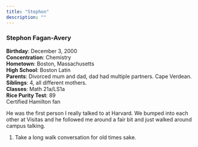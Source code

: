 ```yaml
---
title: "Stephon"
description: ""
---
```


### Stephon Fagan-Avery

**Birthday**: December 3, 2000  
**Concentration**: Chemistry  
**Hometown**: Boston, Massachusetts  
**High School**: Boston Latin  
**Parents**: Divorced mum and dad, dad had multiple partners. Cape Verdean.  
**Siblings**: 4, all different mothers.  
**Classes**: Math 21a/LS1a  
**Rice Purity Test**: 89  
Certified Hamilton fan

He was the first person I really talked to at Harvard. We bumped into each other at Visitas and he followed me around a fair bit and just walked around campus talking.

1. Take a long walk conversation for old times sake.